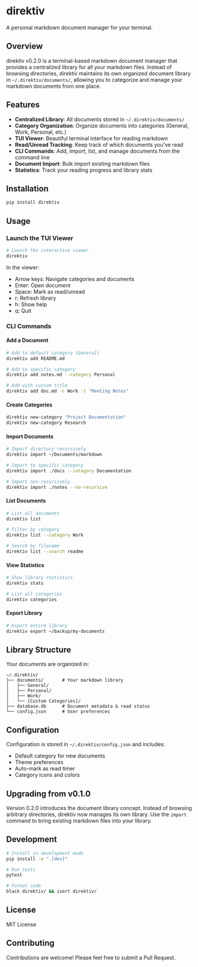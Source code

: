 # direktiv

A personal markdown document manager for your terminal.

## Overview

direktiv v0.2.0 is a terminal-based markdown document manager that provides a centralized library for all your markdown files. Instead of browsing directories, direktiv maintains its own organized document library in `~/.direktiv/documents/`, allowing you to categorize and manage your markdown documents from one place.

## Features

- **Centralized Library**: All documents stored in `~/.direktiv/documents/`
- **Category Organization**: Organize documents into categories (General, Work, Personal, etc.)
- **TUI Viewer**: Beautiful terminal interface for reading markdown
- **Read/Unread Tracking**: Keep track of which documents you've read
- **CLI Commands**: Add, import, list, and manage documents from the command line
- **Document Import**: Bulk import existing markdown files
- **Statistics**: Track your reading progress and library stats

## Installation

```bash
pip install direktiv
```

## Usage

### Launch the TUI Viewer

```bash
# Launch the interactive viewer
direktiv
```

In the viewer:
- Arrow keys: Navigate categories and documents
- Enter: Open document
- Space: Mark as read/unread
- r: Refresh library
- h: Show help
- q: Quit

### CLI Commands

#### Add a Document

```bash
# Add to default category (General)
direktiv add README.md

# Add to specific category
direktiv add notes.md --category Personal

# Add with custom title
direktiv add doc.md -c Work -t "Meeting Notes"
```

#### Create Categories

```bash
direktiv new-category "Project Documentation"
direktiv new-category Research
```

#### Import Documents

```bash
# Import directory recursively
direktiv import ~/Documents/markdown

# Import to specific category
direktiv import ./docs --category Documentation

# Import non-recursively
direktiv import ./notes --no-recursive
```

#### List Documents

```bash
# List all documents
direktiv list

# Filter by category
direktiv list --category Work

# Search by filename
direktiv list --search readme
```

#### View Statistics

```bash
# Show library statistics
direktiv stats

# List all categories
direktiv categories
```

#### Export Library

```bash
# Export entire library
direktiv export ~/backup/my-documents
```

## Library Structure

Your documents are organized in:

```
~/.direktiv/
├── documents/       # Your markdown library
│   ├── General/
│   ├── Personal/
│   ├── Work/
│   └── [Custom Categories]/
├── database.db      # Document metadata & read status
└── config.json      # User preferences
```

## Configuration

Configuration is stored in `~/.direktiv/config.json` and includes:
- Default category for new documents
- Theme preferences
- Auto-mark as read timer
- Category icons and colors

## Upgrading from v0.1.0

Version 0.2.0 introduces the document library concept. Instead of browsing arbitrary directories, direktiv now manages its own library. Use the `import` command to bring existing markdown files into your library.

## Development

```bash
# Install in development mode
pip install -e ".[dev]"

# Run tests
pytest

# Format code
black direktiv/ && isort direktiv/
```

## License

MIT License

## Contributing

Contributions are welcome! Please feel free to submit a Pull Request.